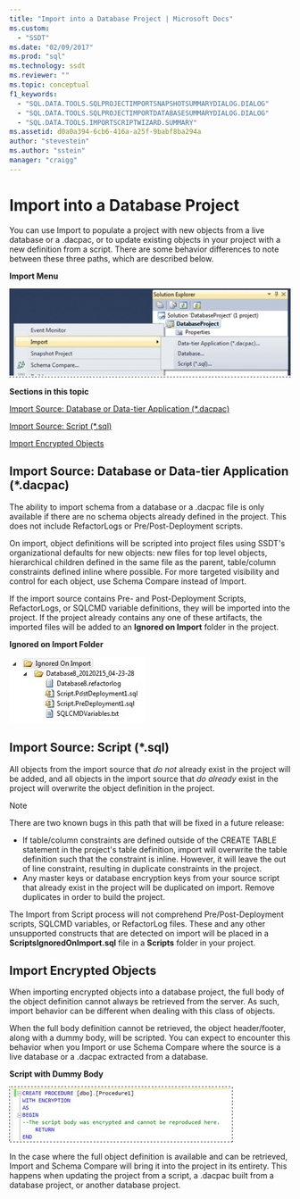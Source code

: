 ```yaml
---
title: "Import into a Database Project | Microsoft Docs"
ms.custom: 
  - "SSDT"
ms.date: "02/09/2017"
ms.prod: "sql"
ms.technology: ssdt
ms.reviewer: ""
ms.topic: conceptual
f1_keywords: 
  - "SQL.DATA.TOOLS.SQLPROJECTIMPORTSNAPSHOTSUMMARYDIALOG.DIALOG"
  - "SQL.DATA.TOOLS.SQLPROJECTIMPORTDATABASESUMMARYDIALOG.DIALOG"
  - "SQL.DATA.TOOLS.IMPORTSCRIPTWIZARD.SUMMARY"
ms.assetid: d0a0a394-6cb6-416a-a25f-9babf8ba294a
author: "stevestein"
ms.author: "sstein"
manager: "craigg"
---
```

# Import into a Database Project
You can use Import to populate a project with new objects from a live database or a .dacpac, or to update existing objects in your project with a new definition from a script. There are some behavior differences to note between these three paths, which are described below.  
  
**Import Menu**  
  
![SSDT Import Menu](../ssdt/media/ssdt-import.gif "SSDT Import Menu")  
  
**Sections in this topic**  
  
[Import Source: Database or Data-tier Application (*.dacpac)](#bkmk_import_source_db)  
  
[Import Source: Script (*.sql)](#bkmk_import_source_script)  
  
[Import Encrypted Objects](#bkmk_import_encrypted)  
  
## <a name="bkmk_import_source_db"></a>Import Source: Database or Data-tier Application (*.dacpac)  
The ability to import schema from a database or a .dacpac file is only available if there are no schema objects already defined in the project. This does not include RefactorLogs or Pre/Post-Deployment scripts.  
  
On import, object definitions will be scripted into project files using SSDT's organizational defaults for new objects: new files for top level objects, hierarchical children defined in the same file as the parent, table/column constraints defined inline where possible. For more targeted visibility and control for each object, use Schema Compare instead of Import.  
  
If the import source contains Pre- and Post-Deployment Scripts, RefactorLogs, or SQLCMD variable definitions, they will be imported into the project. If the project already contains any one of these artifacts, the imported files will be added to an **Ignored on Import** folder in the project.  
  
**Ignored on Import Folder**  
  
![SSDT Ignored on Import Folder](../ssdt/media/ssdt-ignoredonimport.gif "SSDT Ignored on Import Folder")  
  
## <a name="bkmk_import_source_script"></a>Import Source: Script (*.sql)  
All objects from the import source that *do not* already exist in the project will be added, and all objects in the import source that *do already* exist in the project will overwrite the object definition in the project.  
  
> [!NOTE]  
> There are two known bugs in this path that will be fixed in a future release:  
>   
> -   If table/column constraints are defined outside of the CREATE TABLE statement in the project's table definition, import will overwrite the table definition such that the constraint is inline. However, it will leave the out of line constraint, resulting in duplicate constraints in the project.  
> -   Any master keys or database encryption keys from your source script that already exist in the project will be duplicated on import. Remove duplicates in order to build the project.  
  
The Import from Script process will not comprehend Pre/Post-Deployment scripts, SQLCMD variables, or RefactorLog files. These and any other unsupported constructs that are detected on import will be placed in a **ScriptsIgnoredOnImport.sql** file in a **Scripts** folder in your project.  
  
 
## <a name="bkmk_import_encrypted"></a>Import Encrypted Objects  
When importing encrypted objects into a database project, the full body of the object definition cannot always be retrieved from the server. As such, import behavior can be different when dealing with this class of objects.  
  
When the full body definition cannot be retrieved, the object header/footer, along with a dummy body, will be scripted. You can expect to encounter this behavior when you Import or use Schema Compare where the source is a live database or a .dacpac extracted from a database.  
  
**Script with Dummy Body**  
  
![Script with a Dummy Body](../ssdt/media/ssdt-procwithencryption.gif "Script with a Dummy Body")  
  
In the case where the full object definition is available and can be retrieved, Import and Schema Compare will bring it into the project in its entirety. This happens when updating the project from a script, a .dacpac built from a database project, or another database project.  
  
